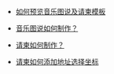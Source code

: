* [如何预览音乐图说及请柬模板](http://help.v3.yingtaoyun.com/kou-dai-ying-ji/yin-le-tu-shuo-3001-qing-jian-zhi-zuo/ru-he-yu-lan-yin-le-tu-shuo-ji-qing-jian-mo-ban.html)

* [音乐图说如何制作？](http://help.v3.yingtaoyun.com/kou-dai-ying-ji/yin-le-tu-shuo-3001-qing-jian-zhi-zuo/yin-le-tu-shuo-ru-he-zhi-zuo-ff1f.html)

* [请柬如何制作？](http://help.v3.yingtaoyun.com/kou-dai-ying-ji/yin-le-tu-shuo-3001-qing-jian-zhi-zuo/qing-jian-ru-he-zhi-zuo-ff1f.html)

* [请柬如何添加地址选择坐标](http://help.v3.yingtaoyun.com/kou-dai-ying-ji/yin-le-tu-shuo-3001-qing-jian-zhi-zuo/qing-jian-ru-he-tian-jia-di-zhi-xuan-ze-zuo-biao.html)



